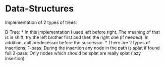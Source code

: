 # Data-Structures
Implementation of 2 types of trees:

B-Tree:
    * In this implementation I used left before right. The meaning of that is in shift,
    try the left brother first and then the right one (if needed). In addition, call
    predecessor before the successor.
    * There are 2 types of insertions:
        1-pass: During the insertion any node in the path is splat if found full
        2-pass: Only nodes which should be splat are really splat (lazy insertion)

